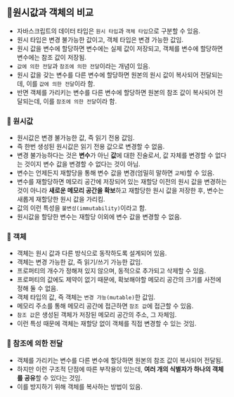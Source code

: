 ## 📌원시값과 객체의 비교

- 자바스크립트의 데이터 타입은 `원시 타입`과 `객체 타입`으로 구분할 수 있음.
- 원시 타입은 변경 불가능한 값이고, 객체 타입은 변경 가능한 값임.
- 원시 값을 변수에 할당하면 변수에는 실제 값이 저장되고, 객체를 변수에 할당하면 변수에는 참조 값이 저장됨.
- `값에 의한 전달`과 `참조에 의한 전달`이라는 개념이 있음.
- 원시 값을 갖는 변수를 다른 변수에 할당하면 원본의 원시 값이 복사되어 전달되는데, 이를 `값에 의한 전달`이라 함.
- 반면 객체를 가리키는 변수를 다른 변수에 할당하면 원본의 참조 값이 복사되어 전달되는데, 이를 `참조에 의한 전달`이라 함.

### 📌 원시값

- 원시값은 변경 불가능한 값, 즉 읽기 전용 값임. 
- 즉 한번 생성된 원시값은 읽기 전용 값으로 변경할 수 없음.
- 변경 불가능하다는 것은 **변수**가 아닌 **값**에 대한 진술로서, 값 자체를 변경할 수 없다는 것이지 변수 값을 변경할 수 없다는 것이 아님.
- 변수는 언제든지 재할당을 통해 변수 값을 변경(엄밀히 말하면 `교체`)할 수 있음.
- 변수를 재할당하면 메모리 공간에 저장되어 있는 재할당 이전의 원시 값을 변경하는 것이 아니라 **새로운 메모리 공간을 확보**하고 재할당한 원시 값을 저장한 후, 변수는 새롭게 재할당한 원시 값을 가리킴.
- 값의 이런 특성을 `불변성(immutability)`이라고 함.
- 원시값을 할당한 변수는 재할당 이외에 변수 값을 변경할 수 없음.

### 📌 객체
- 객체는 원시 값과 다른 방식으로 동작하도록 설계되어 있음.
- 객체는 변경 가능한 값, 즉 읽기/쓰기 가능한 값임.
- 프로퍼티의 개수가 정해져 있지 않으며, 동적으로 추가되고 삭제할 수 있음.
- 프로퍼티의 값에도 제약이 없기 때문에, 확보해야할 메모리 공간의 크기를 사전에 정해 둘 수 없음.
- 객체 타입의 값, 즉 객체는 `변경 가능(mutable)`한 값임.
- 메모리 주소를 통해 메모리 공간에 접근하면 `참조 값`에 접근할 수 있음.
- `참조 값`은 생성된 객체가 저장된 메모리 공간의 주소, 그 자체임.
- 이런 특성 때문에 객체는 재할당 없이 객체를 직접 변경할 수 있는 것임.

### 📌 참조에 의한 전달

- 객체를 가리키는 변수를 다른 변수에 할당하면 원본의 참조 값이 복사되어 전달됨.
- 하지만 이런 구조적 단점에 따른 부작용이 있는데, **여러 개의 식별자가 하나의 객체를 공유**할 수 있다는 것임.
- 이를 방지하기 위해 객체를 복사하는 방법이 있음.